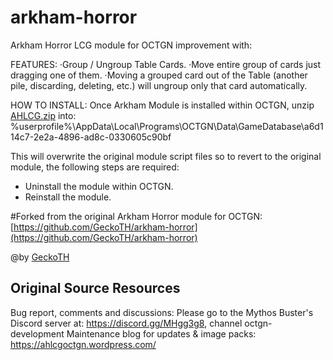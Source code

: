 # arkham-horror
Arkham Horror LCG module for OCTGN improvement with:

FEATURES:
·Group / Ungroup Table Cards.
·Move entire group of cards just dragging one of them.
·Moving a grouped card out of the Table (another pile, discarding, deleting, etc.) will ungroup only that card automatically.

HOW TO INSTALL:
Once Arkham Module is installed within OCTGN, unzip [AHLCG.zip]([https://github.com/NMisut/arkham-horror/releases/download/release/a6d114c7-2e2a-4896-ad8c-0330605c90bf.zip](https://github.com/NMisut/arkham-horror/releases/download/1.1/AHLCG.zip)) into:
%userprofile%\AppData\Local\Programs\OCTGN\Data\GameDatabase\a6d114c7-2e2a-4896-ad8c-0330605c90bf

This will overwrite the original module script files so to revert to the original module, the following steps are required:
- Uninstall the module within OCTGN.
- Reinstall the module.

#Forked from the original Arkham Horror module for OCTGN:
[https://github.com/GeckoTH/arkham-horror](https://github.com/GeckoTH/arkham-horror)

@by [GeckoTH](https://github.com/GeckoTH) 

## Original Source Resources
Bug report, comments and discussions: Please go to the Mythos Buster's Discord server at: https://discord.gg/MHgg3g8, channel octgn-development
Maintenance blog for updates & image packs: https://ahlcgoctgn.wordpress.com/
